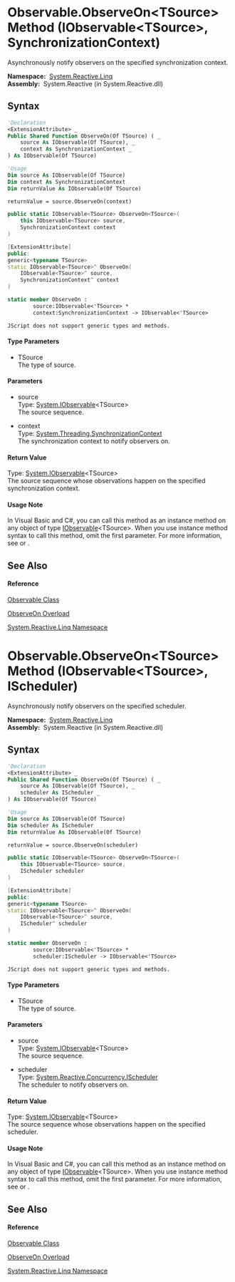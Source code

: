 # Observable.ObserveOn\<TSource\> Method (IObservable\<TSource\>, SynchronizationContext)

Asynchronously notify observers on the specified synchronization context.

**Namespace:**  [System.Reactive.Linq](System.Reactive.Linq\System.Reactive.Linq.md)  
**Assembly:**  System.Reactive (in System.Reactive.dll)

## Syntax

```vb
'Declaration
<ExtensionAttribute> _
Public Shared Function ObserveOn(Of TSource) ( _
    source As IObservable(Of TSource), _
    context As SynchronizationContext _
) As IObservable(Of TSource)
```

```vb
'Usage
Dim source As IObservable(Of TSource)
Dim context As SynchronizationContext
Dim returnValue As IObservable(Of TSource)

returnValue = source.ObserveOn(context)
```

```csharp
public static IObservable<TSource> ObserveOn<TSource>(
    this IObservable<TSource> source,
    SynchronizationContext context
)
```

```c++
[ExtensionAttribute]
public:
generic<typename TSource>
static IObservable<TSource>^ ObserveOn(
    IObservable<TSource>^ source, 
    SynchronizationContext^ context
)
```

```fsharp
static member ObserveOn : 
        source:IObservable<'TSource> * 
        context:SynchronizationContext -> IObservable<'TSource> 
```

```jscript
JScript does not support generic types and methods.
```

#### Type Parameters

- TSource  
  The type of source.

#### Parameters

- source  
  Type: [System.IObservable](https://msdn.microsoft.com/en-us/library/Dd990377)\<TSource\>  
  The source sequence.

- context  
  Type: [System.Threading.SynchronizationContext](https://msdn.microsoft.com/en-us/library/wx31754f)  
  The synchronization context to notify observers on.

#### Return Value

Type: [System.IObservable](https://msdn.microsoft.com/en-us/library/Dd990377)\<TSource\>  
The source sequence whose observations happen on the specified synchronization context.

#### Usage Note

In Visual Basic and C\#, you can call this method as an instance method on any object of type [IObservable](https://msdn.microsoft.com/en-us/library/Dd990377)\<TSource\>. When you use instance method syntax to call this method, omit the first parameter. For more information, see [](https://msdn.microsoft.com/en-us/library/Bb384936) or [](https://msdn.microsoft.com/en-us/library/Bb383977).

## See Also

#### Reference

[Observable Class](Observable\Observable.md)

[ObserveOn Overload](ObserveOn\Observable.ObserveOn.md)

[System.Reactive.Linq Namespace](System.Reactive.Linq\System.Reactive.Linq.md)









# Observable.ObserveOn\<TSource\> Method (IObservable\<TSource\>, IScheduler)

Asynchronously notify observers on the specified scheduler.

**Namespace:**  [System.Reactive.Linq](System.Reactive.Linq\System.Reactive.Linq.md)  
**Assembly:**  System.Reactive (in System.Reactive.dll)

## Syntax

```vb
'Declaration
<ExtensionAttribute> _
Public Shared Function ObserveOn(Of TSource) ( _
    source As IObservable(Of TSource), _
    scheduler As IScheduler _
) As IObservable(Of TSource)
```

```vb
'Usage
Dim source As IObservable(Of TSource)
Dim scheduler As IScheduler
Dim returnValue As IObservable(Of TSource)

returnValue = source.ObserveOn(scheduler)
```

```csharp
public static IObservable<TSource> ObserveOn<TSource>(
    this IObservable<TSource> source,
    IScheduler scheduler
)
```

```c++
[ExtensionAttribute]
public:
generic<typename TSource>
static IObservable<TSource>^ ObserveOn(
    IObservable<TSource>^ source, 
    IScheduler^ scheduler
)
```

```fsharp
static member ObserveOn : 
        source:IObservable<'TSource> * 
        scheduler:IScheduler -> IObservable<'TSource> 
```

```jscript
JScript does not support generic types and methods.
```

#### Type Parameters

- TSource  
  The type of source.

#### Parameters

- source  
  Type: [System.IObservable](https://msdn.microsoft.com/en-us/library/Dd990377)\<TSource\>  
  The source sequence.

- scheduler  
  Type: [System.Reactive.Concurrency.IScheduler](IScheduler\IScheduler.md)  
  The scheduler to notify observers on.

#### Return Value

Type: [System.IObservable](https://msdn.microsoft.com/en-us/library/Dd990377)\<TSource\>  
The source sequence whose observations happen on the specified scheduler.

#### Usage Note

In Visual Basic and C\#, you can call this method as an instance method on any object of type [IObservable](https://msdn.microsoft.com/en-us/library/Dd990377)\<TSource\>. When you use instance method syntax to call this method, omit the first parameter. For more information, see [](https://msdn.microsoft.com/en-us/library/Bb384936) or [](https://msdn.microsoft.com/en-us/library/Bb383977).

## See Also

#### Reference

[Observable Class](Observable\Observable.md)

[ObserveOn Overload](ObserveOn\Observable.ObserveOn.md)

[System.Reactive.Linq Namespace](System.Reactive.Linq\System.Reactive.Linq.md)








